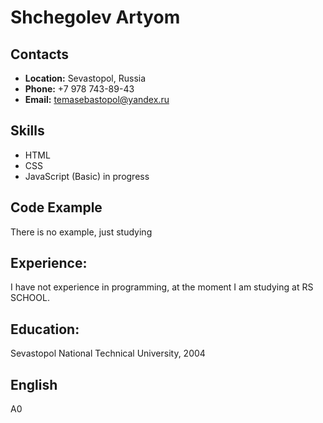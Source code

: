 # **Shchegolev Artyom**

## **Contacts**

- **Location:** Sevastopol, Russia
- **Phone:** +7 978 743-89-43
- **Email:** <temasebastopol@yandex.ru>
## **Skills**
- HTML
- CSS
- JavaScript (Basic) in progress
## **Code Example**
 There is no example, just studying
## **Experience:**
 I have not experience in programming, at the moment I am studying at RS SCHOOL.
## **Education:**
 Sevastopol National Technical University,  2004
## **English**

A0
